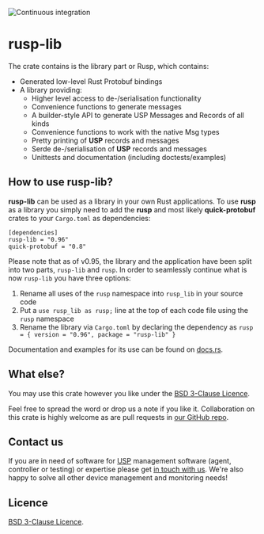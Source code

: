 ![Continuous integration](https://github.com/axiros/rusp/workflows/Continuous%20integration/badge.svg)

# rusp-lib

The crate contains is the library part or Rusp, which contains:

* Generated low-level Rust Protobuf bindings
* A library providing:
  * Higher level access to de-/serialisation functionality
  * Convenience functions to generate messages
  * A builder-style API to generate USP Messages and Records of all kinds
  * Convenience functions to work with the native Msg types
  * Pretty printing of **USP** records and messages
  * Serde de-/serialisation of **USP** records and messages
  * Unittests and documentation (including doctests/examples)

## How to use rusp-lib?

**rusp-lib** can be used as a library in your own Rust applications. To use **rusp** as a library you simply need to add the **rusp** and most likely **quick-protobuf** crates to your `Cargo.toml` as dependencies:

```
[dependencies]
rusp-lib = "0.96"
quick-protobuf = "0.8"
```

Please note that as of v0.95, the library and the application have been split into two parts, `rusp-lib` and `rusp`. In order to seamlessly continue what is now `rusp-lib` you have three options:

1. Rename all uses of the `rusp` namespace into `rusp_lib` in your source code
2. Put a `use rusp_lib as rusp;` line at the top of each code file using the `rusp` namespace
2. Rename the library via `Cargo.toml` by declaring the dependency as `rusp = { version = "0.96", package = "rusp-lib" }`

Documentation and examples for its use can be found on [docs.rs](https://docs.rs/rusp/latest/rusp-lib/index.html).

## What else?

You may use this crate however you like under the [BSD 3-Clause Licence](LICENSE).

Feel free to spread the word or drop us a note if you like it. Collaboration on
this crate is highly welcome as are pull requests in [our GitHub
repo](https://github.com/axiros/rusp/).

## Contact us

If you are in need of software for [USP][] management software (agent,
controller or testing) or expertise please get [in touch with us][Axiros]. We're
also happy to solve all other device management and monitoring needs!

Licence
-------

[BSD 3-Clause Licence](LICENSE).

[Rhai]: https://rhai.rs
[Rust]: https://www.rust-lang.org/
[USP]: https://usp.technology/
[Axiros]: https://www.axiros.com/
[BBF]: https://www.broadband-forum.org/
